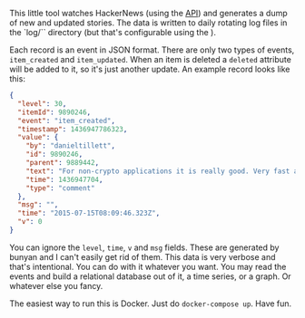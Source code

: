 This little tool watches HackerNews (using the [API](https://github.com/HackerNews/API)) and generates a dump of new and updated stories. The data is written to daily rotating log files in the `log/`` directory (but that's configurable using the ).

Each record is an event in JSON format. There are only two types of events, `item_created` and `item_updated`. When an item is deleted a `deleted` attribute will be added to it, so it's just another update. An example record looks like this:

```json
{
  "level": 30,
  "itemId": 9890246,
  "event": "item_created",
  "timestamp": 1436947786323,
  "value": {
    "by": "danieltillett",
    "id": 9890246,
    "parent": 9889442,
    "text": "For non-crypto applications it is really good. Very fast and simple.",
    "time": 1436947704,
    "type": "comment"
  },
  "msg": "",
  "time": "2015-07-15T08:09:46.323Z",
  "v": 0
}
```

You can ignore the `level`, `time`, `v` and `msg` fields. These are generated by bunyan and I can't easily get rid of them. This data is very verbose and that's intentional. You can do with it whatever you want. You may read the events and build a relational database out of it, a time series, or a graph. Or whatever else you fancy.

The easiest way to run this is Docker. Just do `docker-compose up`. Have fun.
